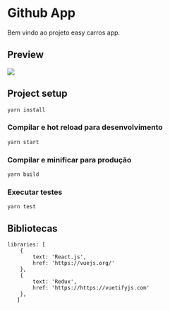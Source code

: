 # Github App

Bem vindo ao projeto easy carros app.


## Preview

![](https://prnt.sc/vmud46)


## Project setup
```
yarn install
```

### Compilar e hot reload para desenvolvimento
```
yarn start
```

### Compilar e minificar para produção
```
yarn build
```

### Executar testes
```
yarn test
```

## Bibliotecas
```
libraries: [
    {
        text: 'React.js',
        href: 'https://vuejs.org/'
    },
    {
        text: 'Redux',
        href: 'https://https://vuetifyjs.com'
    },
   ]
```
